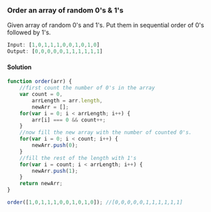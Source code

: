 ### Order an array of random 0's & 1's

Given array of random 0's and 1's. Put them in sequential order of 0's followed by 1's.
```js
Input: [1,0,1,1,1,0,0,1,0,1,0]
Output: [0,0,0,0,0,1,1,1,1,1,1]
```
#### Solution
```js
function order(arr) {
    //first count the number of 0's in the array
    var count = 0,
        arrLength = arr.length,
        newArr = [];
    for(var i = 0; i < arrLength; i++) {
        arr[i] === 0 && count++;
    }
    //now fill the new array with the number of counted 0's.
    for(var i = 0; i < count; i++) {
        newArr.push(0);
    }
    //fill the rest of the length with 1's
    for(var i = count; i < arrLength; i++) {
        newArr.push(1);
    }
    return newArr;
}

order([1,0,1,1,1,0,0,1,0,1,0]); //[0,0,0,0,0,1,1,1,1,1,1]
```
